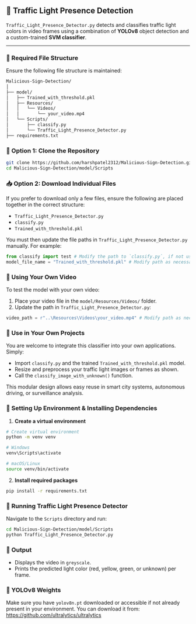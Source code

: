 ## 🚦 Traffic Light Presence Detection

`Traffic_Light_Presence_Detector.py` detects and classifies traffic light colors in video frames using a combination of **YOLOv8** object detection and a custom-trained **SVM classifier**.

---

### 📁 Required File Structure

Ensure the following file structure is maintained:

```bash
Malicious-Sign-Detection/
│
├── model/
│   ├── Trained_with_threshold.pkl
│   ├── Resources/
│   │   └── Videos/
│   │       └── your_video.mp4
│   └── Scripts/
│       ├── classify.py
│       └── Traffic_Light_Presence_Detector.py
├── requirements.txt
```

### 🔄 Option 1: Clone the Repository

```bash
git clone https://github.com/harshpatel2312/Malicious-Sign-Detection.git
cd Malicious-Sign-Detection/model/Scripts
```

### 📥 Option 2: Download Individual Files
If you prefer to download only a few files, ensure the following are placed together in the correct structure:
* `Traffic_Light_Presence_Detector.py`
* `classify.py`
* `Trained_with_threshold.pkl`

You must then update the file paths in `Traffic_Light_Presence_Detector.py` manually. For example:
```python
from classify import test # Modify the path to `classify.py`, if not using predefined file structure
model_file_name = "Trained_with_threshold.pkl" # Modify path as necessary

```

### 🎥 Using Your Own Video
To test the model with your own video:
1. Place your video file in the `model/Resources/Videos/` folder.
2. Update the path in `Traffic_Light_Presence_Detector.py`:
```python
video_path = r"..\Resources\Videos\your_video.mp4" # Modify path as necessary
```

### 💼 Use in Your Own Projects
You are welcome to integrate this classifier into your own applications. Simply:
* Import `classify.py` and the trained `Trained_with_threshold.pkl` model.
* Resize and preprocess your traffic light images or frames as shown.
* Call the `classify_image_with_unknown()` function.

This modular design allows easy reuse in smart city systems, autonomous driving, or surveillance analysis.

### 🧰 Setting Up Environment & Installing Dependencies
1. **Create a virtual environment**
```bash
# Create virtual environment
python -m venv venv

# Windows
venv\Scripts\activate

# macOS/Linux
source venv/bin/activate
```
2. **Install required packages**
```bash
pip install -r requirements.txt
```

### 🧪 Running Traffic Light Presence Detector
Navigate to the `Scripts` directory and run:
```bash
cd Malicious-Sign-Detection/model/Scripts
python Traffic_Light_Presence_Detector.py
```

### 📄 Output
* Displays the video in `greyscale`.
* Prints the predicted light color (red, yellow, green, or unknown) per frame.

### 🧠 YOLOv8 Weights
Make sure you have `yolov8n.pt` downloaded or accessible if not already present in your environment. You can download it from: https://github.com/ultralytics/ultralytics
